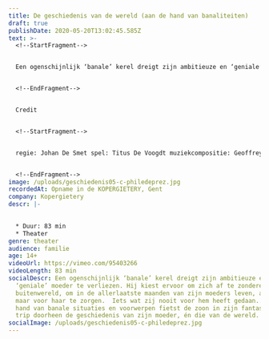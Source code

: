 ```yaml
---
title: De geschiedenis van de wereld (aan de hand van banaliteiten)
draft: true
publishDate: 2020-05-20T13:02:45.585Z
text: >-
  <!--StartFragment-->


  Een ogenschijnlijk ‘banale’ kerel dreigt zijn ambitieuze en ‘geniale’ moeder te verliezen. Hij kiest ervoor om zich af te zonderen van de buitenwereld, om in de allerlaatste maanden van zijn moeders leven, alleen nog maar voor haar te zorgen. Iets wat zij nooit voor hem heeft gedaan... Aan de hand van banale situaties en voorwerpen fietst de zoon in zijn fantasierijke trip doorheen de geschiedenis van zijn moeder, én die van de wereld.


  <!--EndFragment-->


  Credit


  <!--StartFragment-->


  regie: Johan De Smet spel: Titus De Voogdt muziekcompositie: Geoffrey Burton live muziek: Geoffrey Burton / Boris Zeebroek lichtontwerp: Jeroen Doise techniek: Jeroen Doise, Korneel Moreaux, Sebastien Van Huffel


  <!--EndFragment-->
image: /uploads/geschiedenis05-c-philedeprez.jpg
recordedAt: Opname in de KOPERGIETERY, Gent
company: Kopergietery
descr: |-
  

  * Duur: 83 min
  * Theater
genre: theater
audience: familie
age: 14+
videoUrl: https://vimeo.com/95403266
videoLength: 83 min
socialDescr: Een ogenschijnlijk ‘banale’ kerel dreigt zijn ambitieuze en
  ‘geniale’ moeder te verliezen. Hij kiest ervoor om zich af te zonderen van de
  buitenwereld, om in de allerlaatste maanden van zijn moeders leven, alleen nog
  maar voor haar te zorgen.  Iets wat zij nooit voor hem heeft gedaan... Aan de
  hand van banale situaties en voorwerpen fietst de zoon in zijn fantasierijke
  trip doorheen de geschiedenis van zijn moeder, én die van de wereld.
socialImage: /uploads/geschiedenis05-c-philedeprez.jpg
---
```

